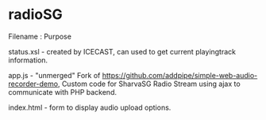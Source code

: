 # radioSG

Filename : Purpose

status.xsl - created by ICECAST, can used to get current playingtrack information.

app.js - "unmerged" Fork of https://github.com/addpipe/simple-web-audio-recorder-demo, Custom code for SharvaSG Radio Stream using ajax to communicate with PHP backend.

index.html - form to display audio upload options. 
